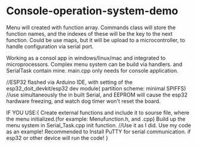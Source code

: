 # Console-operation-system-demo
Menu will created with function array. 
Commands class will store the function names, and the indexes of these will be the key to the next function.
Could be use maps, but it will be upload to a microcontroller, to handle configuration via serial port.


Working as a consol app in windows/linux/mac and integrated to microprocessors.
Complex menu system can be build via handlers. and SerialTask contain mine.
main.cpp only needs for console application.

//ESP32 flashed via Arduino IDE, with setting of the esp32_doit_devkit/esp32 dev module( partition scheme: minimal SPIFFS)
//use simultaneously the in built Serial, and EEPROM will cause the esp32 hardware freezing, and watch dog timer won't reset the board.

IF YOU USE:{
  Create external functions and include it to sourse file, where the menu initialized.(for example: Menufunction.h, and .cpp)
  Build up the menu system in Serial_Task.cpp init function. //Use it as I did. Use my code as an example! 
  Recommended to Install PuTTY for serial communication. if esp32 or other device will run the code!
}
